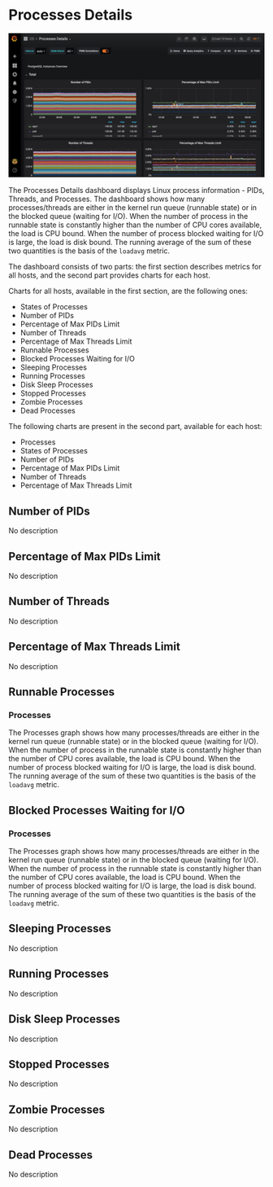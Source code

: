 # Processes Details

![!image](../../_images/PMM_Processes_Details.jpg)

The Processes Details dashboard displays Linux process information - PIDs, Threads, and Processes.  The dashboard shows how many processes/threads are either in the kernel run queue (runnable state) or in the blocked queue (waiting for I/O). When the number of process in the runnable state is constantly higher than the number of CPU cores available, the load is CPU bound. When the number of process blocked waiting for I/O is large, the load is disk bound. The running average of the sum of these two quantities is the basis of the `loadavg` metric.

The dashboard consists of two parts: the first section describes metrics for all hosts, and the second part provides charts for each host.

Charts for all hosts, available in the first section, are the following ones:

- States of Processes
- Number of PIDs
- Percentage of Max PIDs Limit
- Number of Threads
- Percentage of Max Threads Limit
- Runnable Processes
- Blocked Processes Waiting for I/O
- Sleeping Processes
- Running Processes
- Disk Sleep Processes
- Stopped Processes
- Zombie Processes
- Dead Processes

The following charts are present in the second part, available for each host:

- Processes
- States of Processes
- Number of PIDs
- Percentage of Max PIDs Limit
- Number of Threads
- Percentage of Max Threads Limit

## Number of PIDs

No description

## Percentage of Max PIDs Limit

No description

## Number of Threads

No description

## Percentage of Max Threads Limit

No description

## Runnable Processes

### Processes

The Processes graph shows how many processes/threads are either in the kernel run queue (runnable state) or in the blocked queue (waiting for I/O).  When the number of process in the runnable state is constantly higher than the number of CPU cores available, the load is CPU bound.  When the number of process blocked waiting for I/O is large, the load is disk bound.  The running average of the sum of these two quantities is the basis of the `loadavg` metric.

## Blocked Processes Waiting for I/O

### Processes

The Processes graph shows how many processes/threads are either in the kernel run queue (runnable state) or in the blocked queue (waiting for I/O).  When the number of process in the runnable state is constantly higher than the number of CPU cores available, the load is CPU bound.  When the number of process blocked waiting for I/O is large, the load is disk bound.  The running average of the sum of these two quantities is the basis of the `loadavg` metric.

## Sleeping Processes

No description

## Running Processes

No description

## Disk Sleep Processes

No description

## Stopped Processes

No description

## Zombie Processes

No description

## Dead Processes

No description
